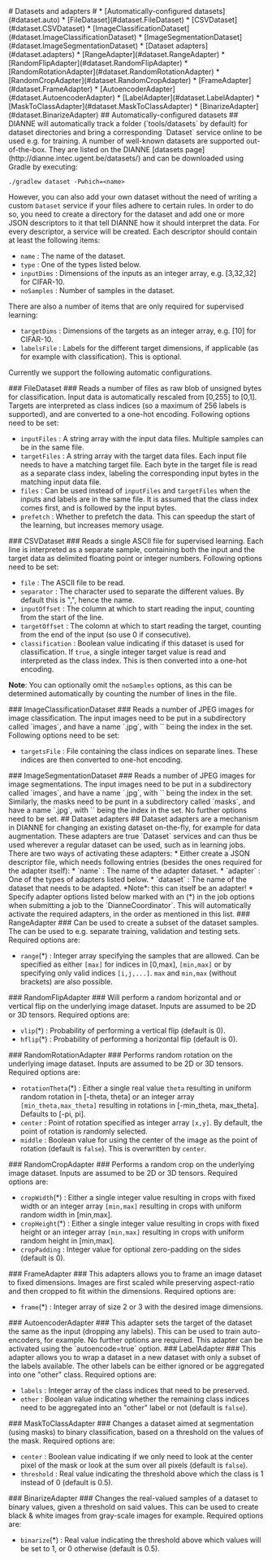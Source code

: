 <a name="dataset"/>
# Datasets and adapters #
  * [Automatically-configured datasets](#dataset.auto)
    * [FileDataset](#dataset.FileDataset)
    * [CSVDataset](#dataset.CSVDataset)
	* [ImageClassificationDataset](#dataset.ImageClassificationDataset)
	* [ImageSegmentationDataset](#dataset.ImageSegmentationDataset)
  * [Dataset adapters](#dataset.adapters)
    * [RangeAdapter](#dataset.RangeAdapter)
    * [RandomFlipAdapter](#dataset.RandomFlipAdapter)
    * [RandomRotationAdapter](#dataset.RandomRotationAdapter)
    * [RandomCropAdapter](#dataset.RandomCropAdapter)
    * [FrameAdapter](#dataset.FrameAdapter)
    * [AutoencoderAdapter](#dataset.AutoencoderAdapter)
    * [LabelAdapter](#dataset.LabelAdapter)
    * [MaskToClassAdapter](#dataset.MaskToClassAdapter)
    * [BinarizeAdapter](#dataset.BinarizeAdapter)

<a name="dataset.auto"/>
## Automatically-configured datasets ##
DIANNE will automatically track a folder (`tools/datasets` by default) for dataset directories and bring a corresponding `Dataset` service online to be used e.g. for training. A number of well-known datasets are supported out-of-the-box. They are listed on the DIANNE [datasets page](http://dianne.intec.ugent.be/datasets/) and can be downloaded using Gradle by executing:

	./gradlew dataset -Pwhich=<name>
	
However, you can also add your own dataset without the need of writing a custom `Dataset` service if your files adhere to certain rules. In order to do so, you need to create a directory for the dataset and add one or more JSON descriptors to it that tell DIANNE how it should interpret the data. For every descriptor, a service will be created. Each descriptor should contain at least the following items:

  * `name` : The name of the dataset.
  * `type` : One of the types listed below.
  * `inputDims` : Dimensions of the inputs as an integer array, e.g. [3,32,32] for CIFAR-10.
  * `noSamples` : Number of samples in the dataset. 

There are also a number of items that are only required for supervised learning:

  * `targetDims` : Dimensions of the targets as an integer array, e.g. [10] for CIFAR-10.
  * `labelsFile` : Labels for the different target dimensions, if applicable (as for example with classification). This is optional.

Currently we support the following automatic configurations.

<a name="dataset.FileDataset"/>
### FileDataset ###
Reads a number of files as raw blob of unsigned bytes for classification. Input data is automatically rescaled from [0,255] to [0,1]. Targets are interpreted as class indices (so a maximum of 256 labels is supported), and are converted to a one-hot encoding. Following options need to be set:

  * `inputFiles` : A string array with the input data files. Multiple samples can be in the same file.
  * `targetFiles` : A string array with the target data files. Each input file needs to have a matching target file. Each byte in the target file is read as a separate class index, labeling the corresponding input bytes in the matching input data file.
  * `files` : Can be used instead of `inputFiles` and `targetFiles` when the inputs and labels are in the same file. It is assumed that the class index comes first, and is followed by the input bytes.
  * `prefetch` : Whether to prefetch the data. This can speedup the start of the learning, but increases memory usage.

<a name="dataset.CSVDataset"/>
### CSVDataset ###
Reads a single ASCII file for supervised learning. Each line is interpreted as a separate sample, containing both the input and the target data as delimited floating point or integer numbers. Following options need to be set:

  * `file` : The ASCII file to be read.
  * `separator` : The character used to separate the different values. By default this is ",", hence the name.
  * `inputOffset` : The column at which to start reading the input, counting from the start of the line.
  * `targetOffset` : The colomn at which to start reading the target, counting from the end of the input (so use 0 if consecutive).
  * `classification` : Boolean value indicating if this dataset is used for classification. If `true`, a single integer target value is read and interpreted as the class index. This is then converted into a one-hot encoding.
  
**Note**: You can optionally omit the `noSamples` options, as this can be determined automatically by counting the number of lines in the file.

<a name="dataset.ImageClassificationDataset"/>
### ImageClassificationDataset ###
Reads a number of JPEG images for image classification. The input images need to be put in a subdirectory called `images`, and have a name `<index>.jpg`, with `<index>` being the index in the set. Following options need to be set:

  * `targetsFile` : File containing the class indices on separate lines. These indices are then converted to one-hot encoding.

<a name="dataset.ImageSegmentationDataset"/>
### ImageSegmentationDataset ###
Reads a number of JPEG images for image segmentations. The input images need to be put in a subdirectory called `images`, and have a name `<index>.jpg`, with `<index>` being the index in the set. Similarly, the masks need to be punt in a subdirectory called `masks`, and have a name `<index>.jpg`, with `<index>` being the index in the set. No further options need to be set.

<a name="dataset.adapters"/>
## Dataset adapters ##
Dataset adapters are a mechanism in DIANNE for changing an existing dataset on-the-fly, for example for data augmentation. These adapters are true `Dataset` services and can thus be used wherever a regular dataset can be used, such as in learning jobs. There are two ways of activating these adapters:
* Either create a JSON descriptor file, which needs following entries (besides the ones required for the adapter itself):
  * `name` : The name of the adapter dataset.
  * `adapter` : One of the types of adapters listed below.
  * `dataset` : The name of the dataset that needs to be adapted. *Note*: this can itself be an adapter!
* Specify adapter options listed below marked with an (*) in the job options when submitting a job to the `DianneCoordinator`. This will automatically activate the required adapters, in the order as mentioned in this list.

<a name="dataset.RangeAdapter"/>
### RangeAdapter ###
Can be used to create a subset of the dataset samples. The can be used to e.g. separate training, validation and testing sets. Required options are:

  * `range`(*) : Integer array specifying the samples that are allowed. Can be specified as either `[max]` for indices in [0,max], `[min,max]` or by specifying only valid indices `[i,j,...]`. `max` and `min,max` (without brackets) are also possible.

<a name="dataset.RandomFlipAdapter"/>
### RandomFlipAdapter ###
Will perform a random horizontal and or vertical flip on the underlying image dataset. Inputs are assumed to be 2D or 3D tensors. Required options are:

  * `vlip`(*) : Probability of performing a vertical flip (default is 0).
  * `hflip`(*) : Probability of performing a horizontal flip (default is 0).

<a name="dataset.RandomRotationAdapter"/>
### RandomRotationAdapter ###
Performs random rotation on the underlying image dataset. Inputs are assumed to be 2D or 3D tensors. Required options are:

  * `rotationTheta`(*) : Either a single real value `theta` resulting in uniform random rotation in [-theta, theta] or an integer array `[min_theta,max_theta]` resulting in rotations in [-min_theta, max_theta]. Defaults to [-pi, pi].
  * `center` : Point of rotation specified as integer array `[x,y]`. By default, the point of rotation is randomly selected.
  * `middle` : Boolean value for using the center of the image as the point of rotation (default is `false`). This is overwritten by `center`.

<a name="dataset.RandomCropAdapter"/>
### RandomCropAdapter ###
Performs a random crop on the underlying image dataset. Inputs are assumed to be 2D or 3D tensors. Required options are:

  * `cropWidth`(*) : Either a single integer value resulting in crops with fixed width or an integer array `[min,max]` resulting in crops with uniform random width in [min,max].
  * `cropHeight`(*) : Either a single integer value resulting in crops with fixed height or an integer array `[min,max]` resulting in crops with uniform random height in [min,max].
  * `cropPadding` : Integer value for optional zero-padding on the sides (default is 0).

<a name="dataset.FrameAdapter"/>
### FrameAdapter ###
This adapters allows you to frame an image dataset to fixed dimensions. Images are first scaled while preserving aspect-ratio and then cropped to fit within the dimensions. Required options are:

  * `frame`(*) : Integer array of size 2 or 3 with the desired image dimensions.

<a name="dataset.AutoencoderAdapter"/>
### AutoencoderAdapter ###
This adapter sets the target of the dataset the same as the input (dropping any labels). This can be used to train auto-encoders, for example. No further options are required. This adapter can be activated using the `autoencode=true` option.

<a name="dataset.LabelAdapter"/>
### LabelAdapter ###
This adapter allows you to wrap a dataset in a new dataset with only a subset of the labels available. The other labels can be either ignored or be aggregated into one "other" class. Required options are:

  * `labels` : Integer array of the class indices that need to be preserved.
  * `other` : Boolean value indicating whether the remaining class indices need to be aggregated into an "other" label or not (default is `false`).

<a name="dataset.MaskToClassAdapter"/>
### MaskToClassAdapter ###
Changes a dataset aimed at segmentation (using masks) to binary classification, based on a threshold on the values of the mask. Required options are:

  * `center` : Boolean value indicating if we only need to look at the center pixel of the mask or look at the sum over all pixels (default is `false`).
  * `threshold` : Real value indicating the threshold above which the class is 1 instead of 0 (default is 0.5).

<a name="dataset.BinarizeAdapter"/>
### BinarizeAdapter ###
Changes the real-valued samples of a dataset to binary values, given a threshold on said values. This can be used to create black & white images from gray-scale images for example. Required options are:

  * `binarize`(*) : Real value indicating the threshold above which values will be set to 1, or 0 otherwise (default is 0.5).